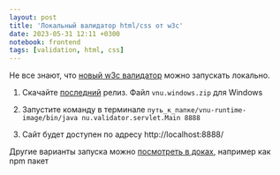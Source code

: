 ```yaml
---
layout: post
title: 'Локальный валидатор html/css от w3c'
date: 2023-05-31 12:11 +0300
notebook: frontend
tags: [validation, html, css]
---
```

Не все знают, что [новый w3c валидатор](https://validator.w3.org/nu/) можно запускать локально.

1. Скачайте [последний](https://github.com/validator/validator/releases/tag/latest) релиз. Файл `vnu.windows.zip` для Windows

2. Запустите команду в терминале `путь_к_папке/vnu-runtime-image/bin/java nu.validator.servlet.Main 8888`

3. Сайт будет доступен по адресу http://localhost:8888/

Другие варианты запуска можно [посмотреть в доках](https://validator.github.io/validator/), например как npm пакет 